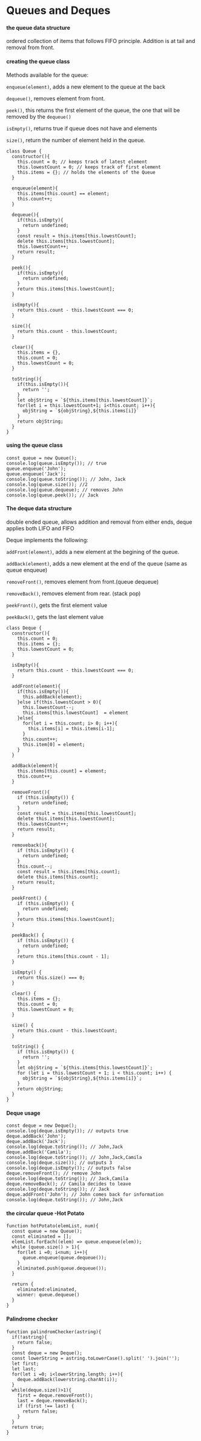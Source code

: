 # Queues and Deques

#### the queue data structure

ordered collection of items that follows FIFO principle.
Addition is at tail and removal from front.

#### creating the queue class

Methods available for the queue:

`enqueue(element)`, adds a new element to the queue at the back

`dequeue()`, removes element from front.

`peek()`, this returns the first element of the queue, the one that will be removed by the `dequeue()`

`isEmpty()`, returns true if queue does not have and elements

`size()`, return the number of element held in the queue.

```
class Queue {
  constructor(){
    this.count = 0; // keeps track of latest element
    this.lowestCount = 0; // keeps track of first element
    this.items = {}; // holds the elements of the Queue
  }

  enqueue(element){
    this.items[this.count] == element;
    this.count++;
  }

  dequeue(){
    if(this.isEmpty){
      return undefined;
    }
    const result = this.items[this.lowestCount];
    delete this.items[this.lowestCount];
    this.lowestCount++;
    return result;
  }

  peek(){
    if(this.isEmpty){
      return undefined;
    }
    return this.items[this.lowestCount];
  }

  isEmpty(){
    return this.count - this.lowestCount === 0;
  }

  size(){
    return this.count - this.lowestCount;
  }

  clear(){
    this.items = {},
    this.count = 0;
    this.lowestCount = 0;
  }

  toString(){
    if(this.isEmpty()){
      return '';
    }
    let objString = `${this.items[this.lowestCount]}`;
    for(let i = this.lowestCount+1; i<this.count; i++){
      objString = `${objString},${this.items[i]}`
    }
    return objString;
  }
}
```

#### using the queue class

```
const queue = new Queue();
console.log(queue.isEmpty()); // true
queue.enqueue('John');
queue.enqueue('Jack');
console.log(queue.toString()); // John, Jack
console.log(queue.size()); //2
console.log(queue.dequeue); // removes John
console.log(queue.peek()); // Jack
```

#### The deque data structure

double ended queue, allows addition and removal from either ends, deque applies both LIFO and FIFO

Deque implements the following:

`addFront(element)`, adds a new element at the begining of the queue.

`addBack(element)`, adds a new element at the end of the queue (same as queue enqueue)

`removeFront()`, removes element from front.(queue dequeue)

`removeBack()`, removes element from rear. (stack pop)

`peekFront()`, gets the first element value

`peekBack()`, gets the last element value

```
class Deque {
  constructor(){
    this.count = 0;
    this.items = {};
    this.lowestCount = 0;
  }

  isEmpty(){
    return this.count - this.lowestCount === 0;
  }

  addFront(element){
    if(this.isEmpty()){
      this.addBack(element);
    }else if(this.lowestCount > 0){
      this.lowestCount--;
      this.items[this.lowestCount]  = element
    }else{
      for(let i = this.count; i> 0; i++){
        this.items[i] = this.items[i-1];
      }
      this.count++;
      this.item[0] = element;
    }
  }

  addBack(element){
    this.items[this.count] = element;
    this.count++;
  }

  removeFront(){
    if (this.isEmpty()) {
      return undefined;
    }
    const result = this.items[this.lowestCount];
    delete this.items[this.lowestCount];
    this.lowestCount++;
    return result;
  }

  removeback(){
    if (this.isEmpty()) {
      return undefined;
    }
    this.count--;
    const result = this.items[this.count];
    delete this.items[this.count];
    return result;
  }

  peekFront() {
    if (this.isEmpty()) {
      return undefined;
    }
    return this.items[this.lowestCount];
  }

  peekBack() {
    if (this.isEmpty()) {
      return undefined;
    }
    return this.items[this.count - 1];
  }

  isEmpty() {
    return this.size() === 0;
  }

  clear() {
    this.items = {};
    this.count = 0;
    this.lowestCount = 0;
  }

  size() {
    return this.count - this.lowestCount;
  }

  toString() {
    if (this.isEmpty()) {
      return '';
    }
    let objString = `${this.items[this.lowestCount]}`;
    for (let i = this.lowestCount + 1; i < this.count; i++) {
      objString = `${objString},${this.items[i]}`;
    }
    return objString;
  }
}
```

#### Deque usage

```
const deque = new Deque();
console.log(deque.isEmpty()); // outputs true
deque.addBack('John');
deque.addBack('Jack');
console.log(deque.toString()); // John,Jack
deque.addBack('Camila');
console.log(deque.toString()); // John,Jack,Camila
console.log(deque.size()); // outputs 3
console.log(deque.isEmpty()); // outputs false
deque.removeFront(); // remove John
console.log(deque.toString()); // Jack,Camila
deque.removeBack(); // Camila decides to leave
console.log(deque.toString()); // Jack
deque.addFront('John'); // John comes back for information
console.log(deque.toString()); // John,Jack
```

#### the circular queue -Hot Potato

```
function hotPotato(elemList, num){
  const queue = new Queue();
  const eliminated = [];
  elemList.forEach((elem) => queue.enqueue(elem));
  while (queue.size() > 1){
    for(let i =0; i<num; i++){
      queue.enqueue(queue.dequeue());
    }
    eliminated.push(queue.dequeue());
  }

  return {
    eliminated:eliminated,
    winner: queue.dequeue()
  }
}
```

#### Palindrome checker

```
function palindromChecker(astring){
  if(!astring){
    return false;
  }
  const deque = new Deque();
  const lowerString = astring.toLowerCase().split(' ').join('');
  let first;
  let last;
  for(let i =0; i<lowerString.length; i++){
    deque.addBack(lowerstring.charAt(i));
  }
  while(deque.size()>1){
    first = deque.removeFront();
    last = deque.removeBack();
    if (first !== last) {
      return false;
    }
  }
  return true;
}
```
